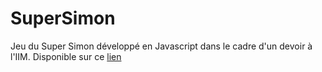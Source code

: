 # SuperSimon
Jeu du Super Simon développé en Javascript dans le cadre d'un devoir à l'IIM. Disponible sur ce [lien](https://lockev.github.io/SuperSimon/)
